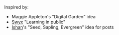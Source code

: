
Inspired by:
- Maggie Appleton's "Digital Garden" idea
- [Swyx](https://www.swyx.io/) "Learning in public"
- [Ishan](https://www.ishan.coffee/)'s "Seed, Sapling, Evergreen" idea for posts